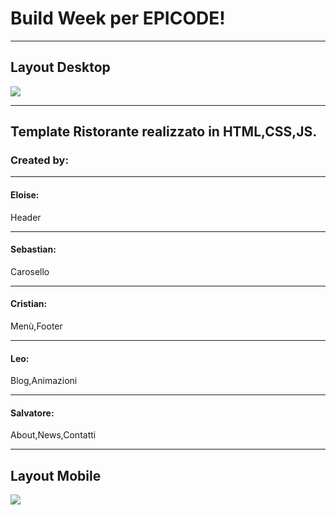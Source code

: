 <h1>Build Week per EPICODE!</h1>
<hr/>
<h2>Layout Desktop</h2>
<img  src="immagini/gif2.gif" >
<hr/>
<h2>Template Ristorante realizzato in HTML,CSS,JS.</h2>
<h3>Created by:</h3>
<hr/>
<h4>Eloise:</h4><p>Header</p>
<hr/>
<h4>Sebastian:</h4><p>Carosello</p>
<hr/>
<h4>Cristian:</h4><p>Menù,Footer</p>
<hr/>
<h4>Leo:</h4><p>Blog,Animazioni</p>
<hr/>
<h4>Salvatore:</h4><p>About,News,Contatti</p>
<hr/>
<h2>Layout Mobile</h2>
<img  src="immagini/gif1.gif" >